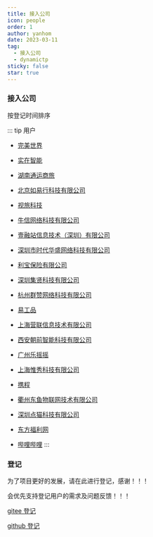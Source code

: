 ```yaml
---
title: 接入公司
icon: people
order: 1
author: yanhom
date: 2023-03-11
tag:
  - 接入公司
  - dynamictp
sticky: false
star: true
---
```


### 接入公司

按登记时间排序

::: tip 用户

- [完美世界](https://www.pwrd.com)

- [实在智能](https://www.ai-indeed.com)

- [湖南通运商旅](https://dynamictp.cn)

- [北京如易行科技有限公司](http://www.ruubypay.com)

- [视旅科技](https://visiotrip.com)

- [牛信网络科技有限公司](https://www.nxcloud.com)

- [壹融站信息技术（深圳）有限公司](https://www.yirongzhan.com)

- [深圳市时代华盛网络科技有限公司](https://www.hstong.com/)

- [利宝保险有限公司](https://www.libertymutual.com.cn/)

- [深圳集贤科技有限公司](https://www.uascent-iot.com/)

- [杭州群赞网络科技有限公司](https://www.jingling.group)

- [易工品](https://www.gongpin.com)

- [上海营联信息技术有限公司](https://www.shylsoft.com)

- [西安朝前智能科技有限公司](https://swifthealth.cn/)

- [广州乐摇摇](https://www.leyaoyao.com/)

- [上海惟秀科技有限公司](https://dynamictp.cn)

- [携程](https://www.ctrip.com/)

- [衢州东鱼物联网技术有限公司](https://dynamictp.cn)

- [深圳点猫科技有限公司](https://www.codemao.cn/)

- [东方福利网](https://www.dongfangfuli.com/)

- [哔哩哔哩](https://www.bilibili.com/)
:::

### 登记

为了项目更好的发展，请在此进行登记，感谢！！！

会优先支持登记用户的需求及问题反馈！！！

[gitee 登记](https://gitee.com/dromara/dynamic-tp/issues/I4YVFU)

[github 登记](https://github.com/dromara/dynamic-tp/issues/20)

